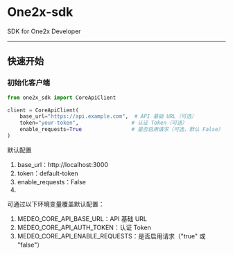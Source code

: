 # **One2x-sdk**

SDK for One2x Developer

---

## **快速开始**

### **初始化客户端**

```python
from one2x_sdk import CoreApiClient

client = CoreApiClient(
    base_url="https://api.example.com",  # API 基础 URL（可选）
    token="your-token",                 # 认证 Token（可选）
    enable_requests=True                # 是否启用请求（可选，默认 False）
)
```

默认配置  
1. base_url：http://localhost:3000
2. token：default-token 
3. enable_requests：False
4. 
可通过以下环境变量覆盖默认配置：
1. MEDEO_CORE_API_BASE_URL：API 基础 URL 
2. MEDEO_CORE_API_AUTH_TOKEN：认证 Token 
3. MEDEO_CORE_API_ENABLE_REQUESTS：是否启用请求（"true" 或 "false"）